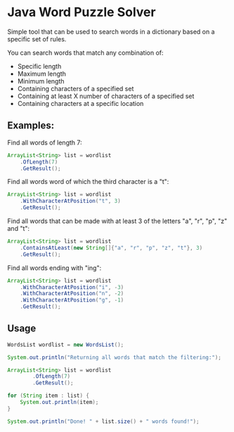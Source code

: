 # Java Word Puzzle Solver

Simple tool that can be used to search words in a dictionary based on a specific set of rules.

You can search words that match any combination of:
- Specific length
- Maximum length
- Minimum length
- Containing characters of a specified set
- Containing at least X number of characters of a specified set
- Containing characters at a specific location

## Examples:

Find all words of length 7:
```java
ArrayList<String> list = wordlist
    .OfLength(7)
    .GetResult();
```

Find all words word of which the third character is a "t":
```java
ArrayList<String> list = wordlist
    .WithCharacterAtPosition("t", 3)
    .GetResult();
```

Find all words that can be made with at least 3 of the letters "a", "r", "p", "z" and "t":
```java
ArrayList<String> list = wordlist
    .ContainsAtLeast(new String[]{"a", "r", "p", "z", "t"}, 3)
    .GetResult();
```

Find all words ending with "ing":

```java
ArrayList<String> list = wordlist
    .WithCharacterAtPosition("i", -3)
    .WithCharacterAtPosition("n", -2)
    .WithCharacterAtPosition("g", -1)
    .GetResult();
```

## Usage

```java
WordsList wordlist = new WordsList();

System.out.println("Returning all words that match the filtering:");

ArrayList<String> list = wordlist
        .OfLength(7)
        .GetResult();

for (String item : list) {
    System.out.println(item);
}

System.out.println("Done! " + list.size() + " words found!");
```
